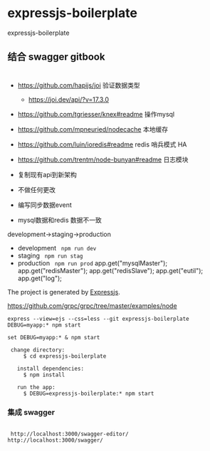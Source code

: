 # expressjs-boilerplate
expressjs-boilerplate
## 结合 swagger gitbook  

#

-   https://github.com/hapijs/joi  验证数据类型
    - https://joi.dev/api/?v=17.3.0 

-  https://github.com/tgriesser/knex#readme  操作mysql
-  https://github.com/mpneuried/nodecache   本地缓存
-  https://github.com/luin/ioredis#readme redis 哨兵模式 HA
-  https://github.com/trentm/node-bunyan#readme  日志模块

-  复制现有api到新架构
-  不做任何更改
-  编写同步数据event
-  mysql数据和redis 数据不一致




development->staging->production

- development ``` npm run dev```
- staging ``` npm run stag```
- production ``` npm run prod```
   app.get("mysqlMaster");
   app.get("redisMaster");
   app.get("redisSlave");
   app.get("eutil");
    app.get("log");

The project is generated by [Expressjs](https://expressjs.com/).


https://github.com/grpc/grpc/tree/master/examples/node


```
express --view=ejs --css=less --git expressjs-boilerplate
DEBUG=myapp:* npm start

set DEBUG=myapp:* & npm start

 change directory:
     $ cd expressjs-boilerplate

   install dependencies:
     $ npm install

   run the app:
     $ DEBUG=expressjs-boilerplate:* npm start
```
### 集成 swagger
```

 http://localhost:3000/swagger-editor/ 
http://localhost:3000/swagger/ 

```